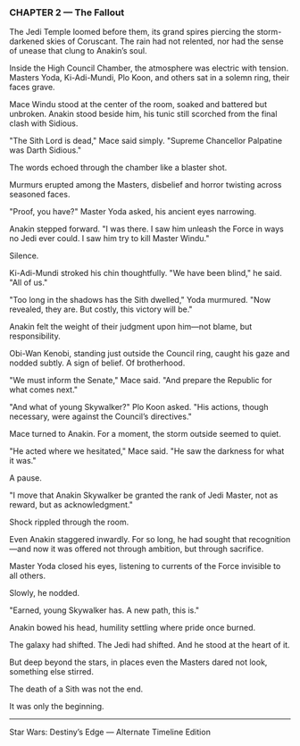 ### CHAPTER 2 — The Fallout

The Jedi Temple loomed before them, its grand spires piercing the storm-darkened skies of Coruscant.
The rain had not relented, nor had the sense of unease that clung to Anakin’s soul.

Inside the High Council Chamber, the atmosphere was electric with tension.
Masters Yoda, Ki-Adi-Mundi, Plo Koon, and others sat in a solemn ring, their faces grave.

Mace Windu stood at the center of the room, soaked and battered but unbroken.
Anakin stood beside him, his tunic still scorched from the final clash with Sidious.

"The Sith Lord is dead," Mace said simply. "Supreme Chancellor Palpatine was Darth Sidious."

The words echoed through the chamber like a blaster shot.

Murmurs erupted among the Masters, disbelief and horror twisting across seasoned faces.

"Proof, you have?" Master Yoda asked, his ancient eyes narrowing.

Anakin stepped forward.
"I was there. I saw him unleash the Force in ways no Jedi ever could. I saw him try to kill Master Windu."

Silence.

Ki-Adi-Mundi stroked his chin thoughtfully.
"We have been blind," he said. "All of us."

"Too long in the shadows has the Sith dwelled," Yoda murmured.
"Now revealed, they are. But costly, this victory will be."

Anakin felt the weight of their judgment upon him—not blame, but responsibility.

Obi-Wan Kenobi, standing just outside the Council ring, caught his gaze and nodded subtly.
A sign of belief. Of brotherhood.

"We must inform the Senate," Mace said. "And prepare the Republic for what comes next."

"And what of young Skywalker?" Plo Koon asked. "His actions, though necessary, were against the Council’s directives."

Mace turned to Anakin.
For a moment, the storm outside seemed to quiet.

"He acted where we hesitated," Mace said. "He saw the darkness for what it was."

A pause.

"I move that Anakin Skywalker be granted the rank of Jedi Master, not as reward, but as acknowledgment."

Shock rippled through the room.

Even Anakin staggered inwardly.
For so long, he had sought that recognition—and now it was offered not through ambition, but through sacrifice.

Master Yoda closed his eyes, listening to currents of the Force invisible to all others.

Slowly, he nodded.

"Earned, young Skywalker has. A new path, this is."

Anakin bowed his head, humility settling where pride once burned.

The galaxy had shifted.
The Jedi had shifted.
And he stood at the heart of it.

But deep beyond the stars, in places even the Masters dared not look, something else stirred.

The death of a Sith was not the end.

It was only the beginning.

--------------------------------------------
Star Wars: Destiny’s Edge — Alternate Timeline Edition
